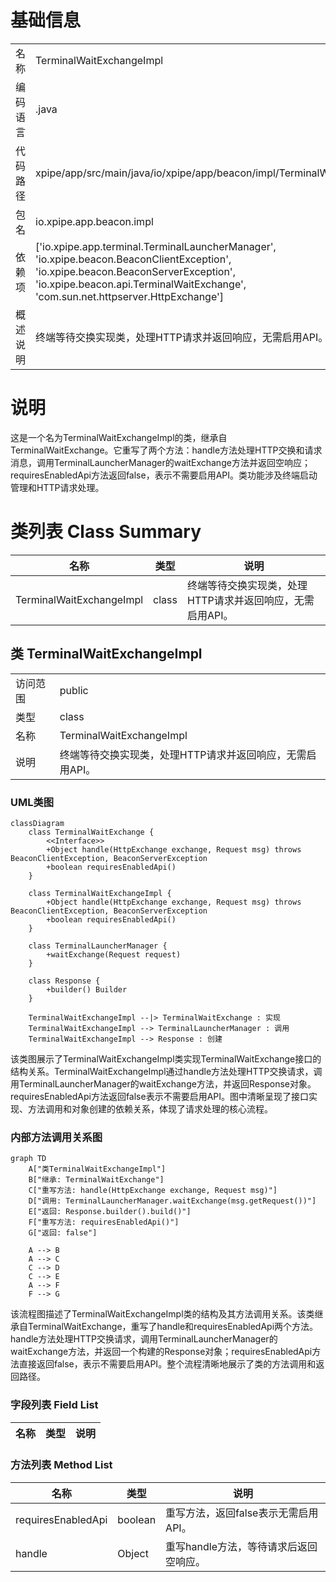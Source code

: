 # 基础信息

|      |      |
|------|------|
| 名称 | TerminalWaitExchangeImpl |
| 编码语言 | .java |
| 代码路径 | xpipe/app/src/main/java/io/xpipe/app/beacon/impl/TerminalWaitExchangeImpl.java |
| 包名 | io.xpipe.app.beacon.impl |
| 依赖项 | ['io.xpipe.app.terminal.TerminalLauncherManager', 'io.xpipe.beacon.BeaconClientException', 'io.xpipe.beacon.BeaconServerException', 'io.xpipe.beacon.api.TerminalWaitExchange', 'com.sun.net.httpserver.HttpExchange'] |
| 概述说明 | 终端等待交换实现类，处理HTTP请求并返回响应，无需启用API。 |

# 说明

这是一个名为TerminalWaitExchangeImpl的类，继承自TerminalWaitExchange。它重写了两个方法：handle方法处理HTTP交换和请求消息，调用TerminalLauncherManager的waitExchange方法并返回空响应；requiresEnabledApi方法返回false，表示不需要启用API。类功能涉及终端启动管理和HTTP请求处理。

# 类列表 Class Summary

| 名称   | 类型  | 说明 |
|-------|------|-------------|
| TerminalWaitExchangeImpl | class | 终端等待交换实现类，处理HTTP请求并返回响应，无需启用API。 |



## 类 TerminalWaitExchangeImpl

|      |      |
|------|------|
| 访问范围 | public |
| 类型 | class |
| 名称 | TerminalWaitExchangeImpl |
| 说明 | 终端等待交换实现类，处理HTTP请求并返回响应，无需启用API。 |


### UML类图

```mermaid
classDiagram
    class TerminalWaitExchange {
        <<Interface>>
        +Object handle(HttpExchange exchange, Request msg) throws BeaconClientException, BeaconServerException
        +boolean requiresEnabledApi()
    }

    class TerminalWaitExchangeImpl {
        +Object handle(HttpExchange exchange, Request msg) throws BeaconClientException, BeaconServerException
        +boolean requiresEnabledApi()
    }

    class TerminalLauncherManager {
        +waitExchange(Request request)
    }

    class Response {
        +builder() Builder
    }

    TerminalWaitExchangeImpl --|> TerminalWaitExchange : 实现
    TerminalWaitExchangeImpl --> TerminalLauncherManager : 调用
    TerminalWaitExchangeImpl --> Response : 创建
```

该类图展示了TerminalWaitExchangeImpl类实现TerminalWaitExchange接口的结构关系。TerminalWaitExchangeImpl通过handle方法处理HTTP交换请求，调用TerminalLauncherManager的waitExchange方法，并返回Response对象。requiresEnabledApi方法返回false表示不需要启用API。图中清晰呈现了接口实现、方法调用和对象创建的依赖关系，体现了请求处理的核心流程。


### 内部方法调用关系图

```mermaid
graph TD
    A["类TerminalWaitExchangeImpl"]
    B["继承: TerminalWaitExchange"]
    C["重写方法: handle(HttpExchange exchange, Request msg)"]
    D["调用: TerminalLauncherManager.waitExchange(msg.getRequest())"]
    E["返回: Response.builder().build()"]
    F["重写方法: requiresEnabledApi()"]
    G["返回: false"]

    A --> B
    A --> C
    C --> D
    C --> E
    A --> F
    F --> G
```

该流程图描述了TerminalWaitExchangeImpl类的结构及其方法调用关系。该类继承自TerminalWaitExchange，重写了handle和requiresEnabledApi两个方法。handle方法处理HTTP交换请求，调用TerminalLauncherManager的waitExchange方法，并返回一个构建的Response对象；requiresEnabledApi方法直接返回false，表示不需要启用API。整个流程清晰地展示了类的方法调用和返回路径。

### 字段列表 Field List

| 名称  | 类型  | 说明 |
|-------|-------|------|

### 方法列表 Method List

| 名称  | 类型  | 说明 |
|-------|-------|------|
| requiresEnabledApi | boolean | 重写方法，返回false表示无需启用API。 |
| handle | Object | 重写handle方法，等待请求后返回空响应。 |




